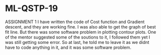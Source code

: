 # ML-QSTP-19
ASSIGNMENT 1
I have written the code of Cost function and Gradient descent, and they are working fine. I was also able to get the graph of best fit line. 
But there was some software problem in plotting contour plots. One of the mentor suggested some of the soutions to it, I followed them yet I was still getting some error. So at last, he told me to leave it as we didnt have to code anything in it, and it was some software problem.
